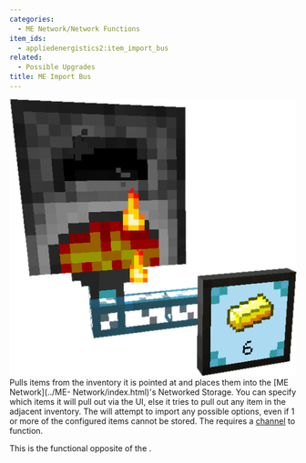 ```yaml
---
categories:
  - ME Network/Network Functions
item_ids:
  - appliedenergistics2:item_import_bus
related:
  - Possible Upgrades
title: ME Import Bus
---
```


![A picture of an Import Bus.](../../../../public/assets/large/import_bus.png)Pulls items from
the inventory it is pointed at and places them into the [ME Network](../ME-
Network/index.html)'s Networked Storage. You can specify which items it will
pull out via the UI, else it tries to pull out any item in the adjacent
inventory. The <ItemLink id="appliedenergistics2:item_import_bus"/> will
attempt to import any possible options, even if 1 or more of the configured
items cannot be stored. The <ItemLink
id="appliedenergistics2:item_import_bus"/> requires a
[channel](../../channels.md) to function.

This is the functional opposite of the <ItemLink
id="appliedenergistics2:item_export_bus"/>.

<RecipeFor id="appliedenergistics2:item_import_bus"/>
